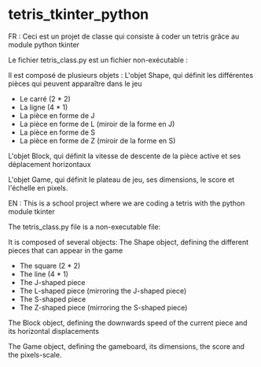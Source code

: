 # tetris_tkinter_python

FR : 
Ceci est un projet de classe qui consiste à coder un tetris grâce au module python tkinter

Le fichier tetris_class.py est un fichier non-exécutable :

Il est composé de plusieurs objets :
L'objet Shape, qui définit les différentes pièces qui peuvent apparaître dans le jeu 
- Le carré (2 * 2)
- La ligne (4 * 1)
- La pièce en forme de J
- La pièce en forme de L (miroir de la forme en J)
- La pièce en forme de S
- La pièce en forme de Z (miroir de la forme en S)

L'objet Block, qui définit la vitesse de descente de la pièce active et ses déplacement horizontaux

L'objet Game, qui définit le plateau de jeu, ses dimensions, le score et l'échelle en pixels.



EN : 
This is a school project where we are coding a tetris with the python module tkinter

The tetris_class.py file is a non-executable file:

It is composed of several objects:
The Shape object, defining the different pieces that can appear in the game
- The square (2 * 2)
- The line (4 * 1)
- The J-shaped piece
- The L-shaped piece (mirroring the J-shaped piece)
- The S-shaped piece
- The Z-shaped piece (mirroring the S-shaped piece)

The Block object, defining the downwards speed of the current piece and its horizontal displacements

The Game object, defining the gameboard, its dimensions, the score and the pixels-scale.

